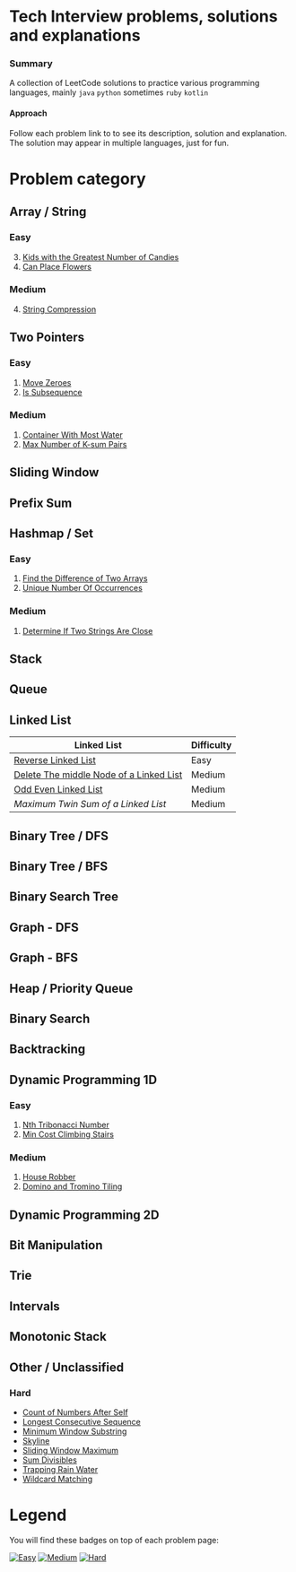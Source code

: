 # Tech Interview problems, solutions and explanations
### Summary
A collection of LeetCode solutions to practice various programming languages, mainly `java` `python` sometimes `ruby` `kotlin`

#### Approach
Follow each problem link to to see its description, solution and explanation. The solution may appear in multiple languages, just for fun.

# Problem category
## Array / String
### Easy
3. [Kids with the Greatest Number of Candies](/KidsWithCandies)
4. [Can Place Flowers](/CanPlaceFlowers)
### Medium
4. [String Compression](/StringCompression)
## Two Pointers
### Easy
1. [Move Zeroes](/MoveZeroes)
2. [Is Subsequence](/IsSubsequence)
### Medium
1. [Container With Most Water](/ContainerWithMostWater)
2. [Max Number of K-sum Pairs](/MaxNumberOfKSumPairs)
## Sliding Window
## Prefix Sum
## Hashmap / Set
### Easy
1. [Find the Difference of Two Arrays](/FindTheDifferenceOfTwoArrays/)
2. [Unique Number Of Occurrences](/UniqueNumberOfOccurrences)
### Medium
1. [Determine If Two Strings Are Close](/DetermineIfTwoStringsAreClose)
## Stack
## Queue
## Linked List

| Linked List | Difficulty |
| ------------- | ------------- |
| [Reverse Linked List](ReverseLinkedList)  | Easy |
| [Delete The middle Node of a Linked List](/DeleteTheMiddleNodeOfALinkedList)  | Medium |
| [Odd Even Linked List](/OddEvenLinkedList) | Medium |
| *Maximum Twin Sum of a Linked List* | Medium |

## Binary Tree / DFS
## Binary Tree / BFS
## Binary Search Tree
## Graph - DFS
## Graph - BFS
## Heap / Priority Queue
## Binary Search
## Backtracking
## Dynamic Programming 1D
### Easy
1. [Nth Tribonacci Number](/NthTribonacciNumber)
2. [Min Cost Climbing Stairs](/MinCostClimbingStairs)
### Medium
1. [House Robber](/HouseRobber)
2. [Domino and Tromino Tiling](/DominoAndTrominoTiling)
## Dynamic Programming 2D
## Bit Manipulation
## Trie
## Intervals
## Monotonic Stack
## Other / Unclassified
### Hard
- [Count of Numbers After Self](CountOfNumbersAfterSelf)
- [Longest Consecutive Sequence](LongestConsecutiveSequence)
- [Minimum Window Substring](MinimumWindowSubstring)
- [Skyline](Skyline)
- [Sliding Window Maximum](SlidingWindowMaximum)
- [Sum Divisibles](SumDivisibles)
- [Trapping Rain Water](TrappingRainWater)
- [Wildcard Matching](WildcardMatching)

# Legend
You will find these badges on top of each problem page:

[![Easy](https://img.shields.io/badge/Difficulty-Easy-Green.svg)](https://github.com/aminariana/leetcode)
[![Medium](https://img.shields.io/badge/Difficulty-Medium-Yellow.svg)](https://github.com/aminariana/leetcode)
[![Hard](https://img.shields.io/badge/Difficulty-Hard-Red.svg)](https://github.com/aminariana/leetcode)
